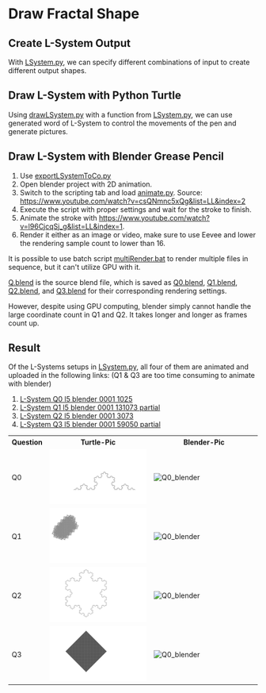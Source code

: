 # Draw Fractal Shape

## Create L-System Output

With [LSystem.py](https://github.com/belongtothenight/CF_Code/blob/main/src/LSystem/python/LSystem.py), we can specify different combinations of input to create different output shapes.

## Draw L-System with Python Turtle

Using [drawLSystem.py](https://github.com/belongtothenight/CF_Code/blob/main/src/LSystem/python/drawLSystem.py) with a function from [LSystem.py](https://github.com/belongtothenight/CF_Code/blob/main/src/LSystem/python/LSystem.py), we can use generated word of L-System to control the movements of the pen and generate pictures.

## Draw L-System with Blender Grease Pencil

1. Use [exportLSystemToCo.py](https://github.com/belongtothenight/CF_Code/blob/main/src/LSystem/python/exportLSystemToCo.py)
2. Open blender project with 2D animation.
3. Switch to the scripting tab and load [animate.py](https://github.com/belongtothenight/CF_Code/blob/main/src/LSystem/python/animate.py). Source: <https://www.youtube.com/watch?v=csQNmnc5xQg&list=LL&index=2>
4. Execute the script with proper settings and wait for the stroke to finish.
5. Animate the stroke with <https://www.youtube.com/watch?v=l96CjcqSj_g&list=LL&index=1>.
6. Render it either as an image or video, make sure to use Eevee and lower the rendering sample count to lower than 16.

It is possible to use batch script [multiRender.bat](https://github.com/belongtothenight/CF_Code/blob/main/src/LSystem/python/multiRender.bat) to render multiple files in sequence, but it can't utilize GPU with it.

[Q.blend](https://github.com/belongtothenight/CF_Code/blob/main/src/LSystem/python/Q.blend) is the source blend file, which is saved as [Q0.blend](https://github.com/belongtothenight/CF_Code/blob/main/src/LSystem/python/Q0.blend), [Q1.blend](https://github.com/belongtothenight/CF_Code/blob/main/src/LSystem/python/Q1.blend), [Q2.blend](https://github.com/belongtothenight/CF_Code/blob/main/src/LSystem/python/Q2.blend), and [Q3.blend](https://github.com/belongtothenight/CF_Code/blob/main/src/LSystem/python/Q3.blend) for their corresponding rendering settings.

However, despite using GPU computing, blender simply cannot handle the large coordinate count in Q1 and Q2. It takes longer and longer as frames count up.

## Result

Of the L-Systems setups in [LSystem.py](https://github.com/belongtothenight/CF_Code/blob/main/src/LSystem/python/LSystem.py), all four of them are animated and uploaded in the following links: (Q1 & Q3 are too time consuming to animate with blender)

1. [L-System Q0 l5 blender 0001 1025](https://youtu.be/Ytb8o1PvdPo)
2. [L-System Q1 l5 blender 0001 131073 partial](https://www.youtube.com/watch?v=xImK8u8pUbk)
3. [L-System Q2 l5 blender 0001 3073](https://www.youtube.com/watch?v=S1v0_jaVa5U)
4. [L-System Q3 l5 blender 0001 59050 partial](https://www.youtube.com/watch?v=POXbev50OmA)

<table>
    <tr>
        <th>Question</th>
        <th>Turtle-Pic</th>
        <th>Blender-Pic</th>
    </tr>
    <tr>
        <td>Q0</td>
        <td width="50%"><img src="pic/Q0_l5_turtle.png" alt="Q0_turtle" ></td>
        <td width="100%"><img src="pic/Q0_l5_blender_1025.png" alt="Q0_blender"></td>
    </tr>
    <tr>
        <td>Q1</td>
        <td width="50%"><img src="pic/Q1_l5_turtle.png" alt="Q1_turtle"></td>
        <td width="100%"><img src="pic/Q1_l5_blender_131073.png" alt="Q0_blender"></td>
    </tr>
    <tr>
        <td>Q2</td>
        <td width="50%"><img src="pic/Q2_l5_turtle.png" alt="Q2_turtle"></td>
        <td width="100%"><img src="pic/Q2_l5_blender_3073.png" alt="Q0_blender"></td>
    </tr>
    <tr>
        <td>Q3</td>
        <td width="50%"><img src="pic/Q3_l5_turtle.png" alt="Q3_turtle"></td>
        <td width="100%"><img src="pic/Q3_l5_blender_59050.png" alt="Q0_blender"></td>
    </tr>
</table>